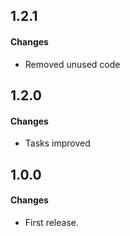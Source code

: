 1.2.1
------
#### Changes
* Removed unused code

1.2.0
------
#### Changes
* Tasks improved

1.0.0
------
#### Changes
* First release.